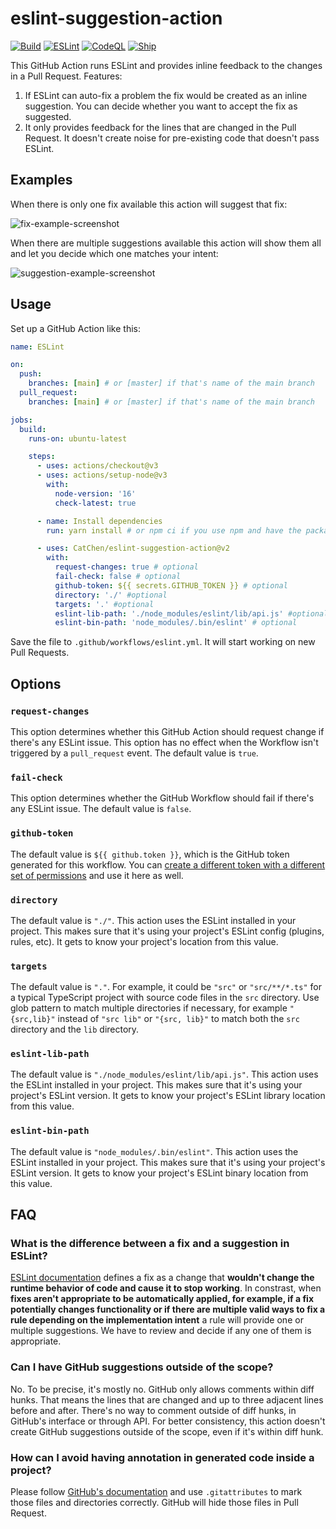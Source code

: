 # eslint-suggestion-action

[![Build](https://github.com/CatChen/eslint-suggestion-action/actions/workflows/build.yml/badge.svg)](https://github.com/CatChen/eslint-suggestion-action/actions/workflows/build.yml)
[![ESLint](https://github.com/CatChen/eslint-suggestion-action/actions/workflows/eslint.yml/badge.svg)](https://github.com/CatChen/eslint-suggestion-action/actions/workflows/eslint.yml)
[![CodeQL](https://github.com/CatChen/eslint-suggestion-action/actions/workflows/codeql.yml/badge.svg)](https://github.com/CatChen/eslint-suggestion-action/actions/workflows/codeql.yml)
[![Ship](https://github.com/CatChen/eslint-suggestion-action/actions/workflows/ship.yml/badge.svg)](https://github.com/CatChen/eslint-suggestion-action/actions/workflows/ship.yml)

This GitHub Action runs ESLint and provides inline feedback to the changes in a Pull Request. Features:

1. If ESLint can auto-fix a problem the fix would be created as an inline suggestion. You can decide whether you want to accept the fix as suggested.
2. It only provides feedback for the lines that are changed in the Pull Request. It doesn't create noise for pre-existing code that doesn't pass ESLint.

## Examples

When there is only one fix available this action will suggest that fix:

![fix-example-screenshot](https://user-images.githubusercontent.com/112175/164535202-70b7e18e-6f77-4288-84c7-5f7fa2b9fdd2.jpg)

When there are multiple suggestions available this action will show them all and let you decide which one matches your intent:

![suggestion-example-screenshot](https://user-images.githubusercontent.com/112175/164535483-e28bc2ac-8428-4ed9-a60a-8d85045753b9.jpg)

## Usage

Set up a GitHub Action like this:

```yaml
name: ESLint

on:
  push:
    branches: [main] # or [master] if that's name of the main branch
  pull_request:
    branches: [main] # or [master] if that's name of the main branch

jobs:
  build:
    runs-on: ubuntu-latest

    steps:
      - uses: actions/checkout@v3
      - uses: actions/setup-node@v3
        with:
          node-version: '16'
          check-latest: true

      - name: Install dependencies
        run: yarn install # or npm ci if you use npm and have the package-lock.json file

      - uses: CatChen/eslint-suggestion-action@v2
        with:
          request-changes: true # optional
          fail-check: false # optional
          github-token: ${{ secrets.GITHUB_TOKEN }} # optional
          directory: './' #optional
          targets: '.' #optional
          eslint-lib-path: './node_modules/eslint/lib/api.js' #optional
          eslint-bin-path: 'node_modules/.bin/eslint' # optional
```

Save the file to `.github/workflows/eslint.yml`. It will start working on new Pull Requests.

## Options

### `request-changes`

This option determines whether this GitHub Action should request change if there's any ESLint issue. This option has no effect when the Workflow isn't triggered by a `pull_request` event. The default value is `true`.

### `fail-check`

This option determines whether the GitHub Workflow should fail if there's any ESLint issue. The default value is `false`.

### `github-token`

The default value is `${{ github.token }}`, which is the GitHub token generated for this workflow. You can [create a different token with a different set of permissions](https://docs.github.com/en/authentication/keeping-your-account-and-data-secure/creating-a-personal-access-token) and use it here as well.

### `directory`

The default value is `"./"`. This action uses the ESLint installed in your project. This makes sure that it's using your project's ESLint config (plugins, rules, etc). It gets to know your project's location from this value.

### `targets`

The default value is `"."`. For example, it could be `"src"` or `"src/**/*.ts"` for a typical TypeScript project with source code files in the `src` directory. Use glob pattern to match multiple directories if necessary, for example `"{src,lib}"` instead of `"src lib"` or `"{src, lib}"` to match both the `src` directory and the `lib` directory.

### `eslint-lib-path`

The default value is `"./node_modules/eslint/lib/api.js"`. This action uses the ESLint installed in your project. This makes sure that it's using your project's ESLint version. It gets to know your project's ESLint library location from this value.

### `eslint-bin-path`

The default value is `"node_modules/.bin/eslint"`. This action uses the ESLint installed in your project. This makes sure that it's using your project's ESLint version. It gets to know your project's ESLint binary location from this value.

## FAQ

### What is the difference between a fix and a suggestion in ESLint?

[ESLint documentation](https://eslint.org/docs/developer-guide/working-with-rules) defines a fix as a change that **wouldn't change the runtime behavior of code and cause it to stop working**. In constrast, when **fixes aren't appropriate to be automatically applied, for example, if a fix potentially changes functionality or if there are multiple valid ways to fix a rule depending on the implementation intent** a rule will provide one or multiple suggestions. We have to review and decide if any one of them is appropriate.

### Can I have GitHub suggestions outside of the scope?

No. To be precise, it's mostly no. GitHub only allows comments within diff hunks. That means the lines that are changed and up to three adjacent lines before and after. There's no way to comment outside of diff hunks, in GitHub's interface or through API. For better consistency, this action doesn't create GitHub suggestions outside of the scope, even if it's within diff hunk.

### How can I avoid having annotation in generated code inside a project?

Please follow [GitHub's documentation](https://github.com/github/linguist/blob/master/docs/overrides.md#generated-code) and use `.gitattributes` to mark those files and directories correctly. GitHub will hide those files in Pull Request.
